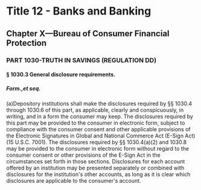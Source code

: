 
# Title 12 - Banks and Banking
## Chapter X—Bureau of Consumer Financial Protection
### PART 1030-TRUTH IN SAVINGS (REGULATION DD)
#### § 1030.3 General disclosure requirements.
##### Form.,et seq.

(a)Depository institutions shall make the disclosures required by §§ 1030.4 through 1030.6 of this part, as applicable, clearly and conspicuously, in writing, and in a form the consumer may keep. The disclosures required by this part may be provided to the consumer in electronic form, subject to compliance with the consumer consent and other applicable provisions of the Electronic Signatures in Global and National Commerce Act (E-Sign Act) (15 U.S.C. 7001). The disclosures required by §§ 1030.4(a)(2) and 1030.8 may be provided to the consumer in electronic form without regard to the consumer consent or other provisions of the E-Sign Act in the circumstances set forth in those sections. Disclosures for each account offered by an institution may be presented separately or combined with disclosures for the institution's other accounts, as long as it is clear which disclosures are applicable to the consumer's account.
